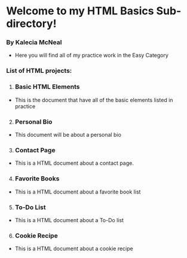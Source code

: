 # Welcome to my HTML Basics Sub-directory! 

### By Kalecia McNeal
- Here you will find all of my practice work in the Easy Category

### List of HTML projects: 

1. <h3>Basic HTML Elements</h3>
- This is the document that have all of the basic elements listed in practice <br>

2. <h3>Personal Bio</h3>
- This document will be about a personal bio <br>

3. <h3>Contact Page</h3> 
- This is a HTML document about a contact page. <br> 

4. <h3>Favorite Books</h3>
- This is a HTML document about a favorite book list <br>

5. <h3>To-Do List</h3>
- This is a HTML document about a To-Do list <br>

6. <h3>Cookie Recipe</h3>
- This is a HTML document about a cookie recipe 

<!--This list will update occasionally!-->